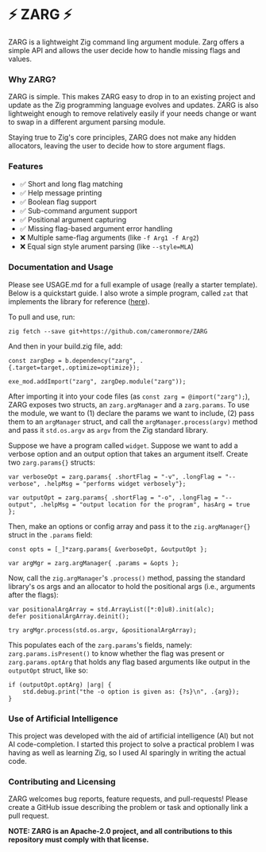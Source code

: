 # ⚡ ZARG ⚡

ZARG is a lightweight Zig command ling argument module. Zarg offers a simple API and allows the user decide how to handle missing flags and values.

### Why ZARG?

ZARG is simple. This makes ZARG easy to drop in to an existing project and update as the Zig programming language evolves and updates. ZARG is also lightweight enough to remove relatively easily if your needs change or want to swap in a different argument parsing module.

Staying true to Zig's core principles, ZARG does not make any hidden allocators, leaving the user to decide how to store argument flags.

### Features

- ✅ Short and long flag matching
- ✅ Help message printing
- ✅ Boolean flag support
- ✅ Sub-command argument support
- ✅ Positional argument capturing
- ✅ Missing flag-based argument error handling
- ❌ Multiple same-flag arguments (like `-f Arg1 -f Arg2`)
- ❌ Equal sign style arument parsing (like `--style=MLA`)

### Documentation and Usage

Please see USAGE.md for a full example of usage (really a starter template). Below is a quickstart guide. I also wrote a simple program, called `zat` that implements the library for reference ([here](https://github.com/cameronmore/zat)).

To pull and use, run:
```shell
zig fetch --save git+https://github.com/cameronmore/ZARG
```
And then in your build.zig file, add:
```zig
const zargDep = b.dependency("zarg", .{.target=target,.optimize=optimize});

exe_mod.addImport("zarg", zargDep.module("zarg"));
```
After importing it into your code files (as `const zarg = @import("zarg");`), ZARG exposes two structs, an `zarg.argManager` and a `zarg.params`. To use the module, we want to (1) declare the params we want to include, (2) pass them to an `argManager` struct, and call the `argManager.process(argv)` method and pass it `std.os.argv` as `argv` from the Zig standard library.

Suppose we have a program called `widget`. Suppose we want to add a verbose option and an output option that takes an argument itself. Create two `zarg.params{}` structs:

```zig
var verboseOpt = zarg.params{ .shortFlag = "-v", .longFlag = "--verbose", .helpMsg = "performs widget verbosely"};

var outputOpt = zarg.params{ .shortFlag = "-o", .longFlag = "--output", .helpMsg = "output location for the program", hasArg = true };

```

Then, make an options or config array and pass it to the `zig.argManager{}` struct in the `.params` field:
```zig
const opts = [_]*zarg.params{ &verboseOpt, &outputOpt };

var argMgr = zarg.argManager{ .params = &opts };
```

Now, call the `zig.argManager`'s `.process()` method, passing the standard library's os args and an allocator to hold the positional args (i.e., arguments after the flags):
```zig
var positionalArgArray = std.ArrayList([*:0]u8).init(alc);
defer positionalArgArray.deinit();

try argMgr.process(std.os.argv, &positionalArgArray);
```
This populates each of the `zarg.params`'s fields, namely: `zarg.params.isPresent()` to know whether the flag was present or `zarg.params.optArg` that holds any flag based arguments like output in the `outputOpt` struct, like so:
```zig
if (outputOpt.optArg) |arg| {
    std.debug.print("the -o option is given as: {?s}\n", .{arg});
}
```

### Use of Artificial Intelligence

This project was developed with the aid of artificial intelligence (AI) but not AI code-completion. I started this project to solve a practical problem I was having as well as learning Zig, so I used AI sparingly in writing the actual code.

### Contributing and Licensing

ZARG welcomes bug reports, feature requests, and pull-requests! Please create a GitHub issue describing the problem or task and optionally link a pull request.

**NOTE: ZARG is an Apache-2.0 project, and all contributions to this repository must comply with that license.**
